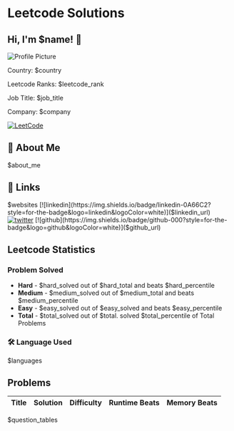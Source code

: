 
# Leetcode Solutions



## Hi, I'm $name! 👋

![Profile Picture]($avatar)

Country: $country

Leetcode Ranks: $leetcode_rank

Job Title: $job_title

Company: $company

[![LeetCode](https://img.shields.io/badge/LeetCode-000000?style=for-the-badge&logo=LeetCode&logoColor=#d16c06)](https://Leetcode.com/$username)

## 🚀 About Me

$about_me

## 🔗 Links
$websites
[![linkedin](https://img.shields.io/badge/linkedin-0A66C2?style=for-the-badge&logo=linkedin&logoColor=white)]($linkedin_url)
[![twitter](https://img.shields.io/badge/twitter-1DA1F2?style=for-the-badge&logo=twitter&logoColor=white)]($twitter_url)
[![github](https://img.shields.io/badge/github-000?style=for-the-badge&logo=github&logoColor=white)]($github_url)


## Leetcode Statistics

### Problem Solved

- **Hard** - $hard_solved out of  $hard_total and beats $hard_percentile
- **Medium** - $medium_solved out of $medium_total and beats $medium_percentile
- **Easy** - $easy_solved out of $easy_solved and beats $easy_percentile
- **Total** - $total_solved out of $total. solved $total_percentile of Total  Problems

###  🛠 Language Used

$languages

## Problems

| Title | Solution | Difficulty | Runtime Beats | Memory Beats| 
| --- | --- | ---| --- | --- |
$question_tables